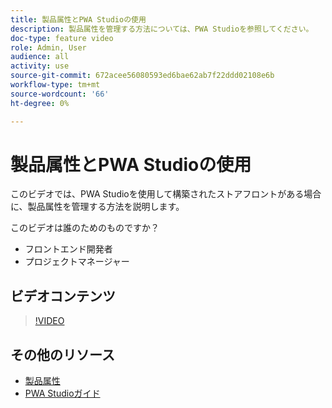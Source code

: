 ```yaml
---
title: 製品属性とPWA Studioの使用
description: 製品属性を管理する方法については、PWA Studioを参照してください。
doc-type: feature video
role: Admin, User
audience: all
activity: use
source-git-commit: 672acee56080593ed6bae62ab7f22ddd02108e6b
workflow-type: tm+mt
source-wordcount: '66'
ht-degree: 0%

---
```


# 製品属性とPWA Studioの使用

このビデオでは、PWA Studioを使用して構築されたストアフロントがある場合に、製品属性を管理する方法を説明します。

このビデオは誰のためのものですか？

- フロントエンド開発者
- プロジェクトマネージャー

## ビデオコンテンツ

>[!VIDEO](https://video.tv.adobe.com/v/343788?quality=12&learn=on)

## その他のリソース

- [製品属性](https://docs.magento.com/user-guide/stores/attributes-product.html)
- [PWA Studioガイド](https://developer.adobe.com/commerce/pwa-studio/)
